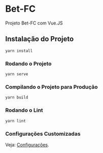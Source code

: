 # Bet-FC

Projeto Bet-FC com Vue.JS

## Instalação do Projeto
```
yarn install
```

### Rodando o Projeto
```
yarn serve
```

### Compilando o Projeto para Produção
```
yarn build
```

### Rodando o Lint
```
yarn lint
```

### Configurações Customizadas
Veja: [Configurações](https://cli.vuejs.org/config/).
